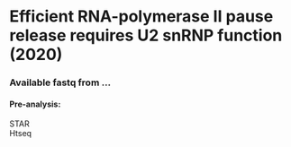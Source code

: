 # Efficient RNA-polymerase II pause release requires U2 snRNP function (2020)
### Available fastq from ...

#### Pre-analysis:   
STAR  
Htseq 
